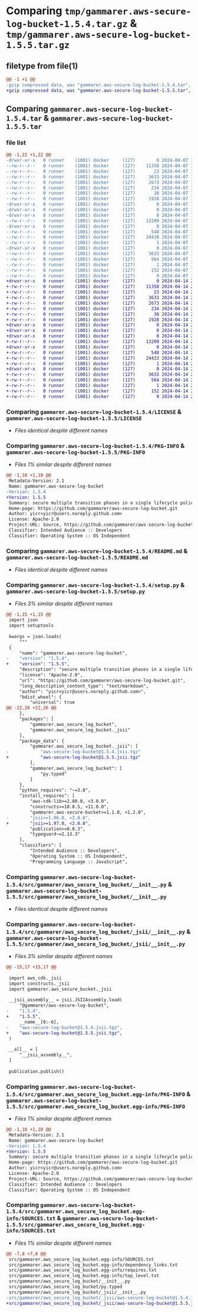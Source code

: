 # Comparing `tmp/gammarer.aws-secure-log-bucket-1.5.4.tar.gz` & `tmp/gammarer.aws-secure-log-bucket-1.5.5.tar.gz`

## filetype from file(1)

```diff
@@ -1 +1 @@
-gzip compressed data, was "gammarer.aws-secure-log-bucket-1.5.4.tar", last modified: Sun Apr  7 18:22:24 2024, max compression
+gzip compressed data, was "gammarer.aws-secure-log-bucket-1.5.5.tar", last modified: Sun Apr 14 23:00:18 2024, max compression
```

## Comparing `gammarer.aws-secure-log-bucket-1.5.4.tar` & `gammarer.aws-secure-log-bucket-1.5.5.tar`

### file list

```diff
@@ -1,22 +1,22 @@
-drwxr-xr-x   0 runner    (1001) docker     (127)        0 2024-04-07 18:22:24.092228 gammarer.aws-secure-log-bucket-1.5.4/
--rw-r--r--   0 runner    (1001) docker     (127)    11358 2024-04-07 18:22:09.000000 gammarer.aws-secure-log-bucket-1.5.4/LICENSE
--rw-r--r--   0 runner    (1001) docker     (127)       23 2024-04-07 18:22:09.000000 gammarer.aws-secure-log-bucket-1.5.4/MANIFEST.in
--rw-r--r--   0 runner    (1001) docker     (127)     3633 2024-04-07 18:22:24.092228 gammarer.aws-secure-log-bucket-1.5.4/PKG-INFO
--rw-r--r--   0 runner    (1001) docker     (127)     2673 2024-04-07 18:22:09.000000 gammarer.aws-secure-log-bucket-1.5.4/README.md
--rw-r--r--   0 runner    (1001) docker     (127)      234 2024-04-07 18:22:09.000000 gammarer.aws-secure-log-bucket-1.5.4/pyproject.toml
--rw-r--r--   0 runner    (1001) docker     (127)       38 2024-04-07 18:22:24.092228 gammarer.aws-secure-log-bucket-1.5.4/setup.cfg
--rw-r--r--   0 runner    (1001) docker     (127)     1928 2024-04-07 18:22:09.000000 gammarer.aws-secure-log-bucket-1.5.4/setup.py
-drwxr-xr-x   0 runner    (1001) docker     (127)        0 2024-04-07 18:22:24.088228 gammarer.aws-secure-log-bucket-1.5.4/src/
-drwxr-xr-x   0 runner    (1001) docker     (127)        0 2024-04-07 18:22:24.088228 gammarer.aws-secure-log-bucket-1.5.4/src/gammarer/
-drwxr-xr-x   0 runner    (1001) docker     (127)        0 2024-04-07 18:22:24.092228 gammarer.aws-secure-log-bucket-1.5.4/src/gammarer/aws_secure_log_bucket/
--rw-r--r--   0 runner    (1001) docker     (127)    13209 2024-04-07 18:22:09.000000 gammarer.aws-secure-log-bucket-1.5.4/src/gammarer/aws_secure_log_bucket/__init__.py
-drwxr-xr-x   0 runner    (1001) docker     (127)        0 2024-04-07 18:22:24.092228 gammarer.aws-secure-log-bucket-1.5.4/src/gammarer/aws_secure_log_bucket/_jsii/
--rw-r--r--   0 runner    (1001) docker     (127)      548 2024-04-07 18:22:09.000000 gammarer.aws-secure-log-bucket-1.5.4/src/gammarer/aws_secure_log_bucket/_jsii/__init__.py
--rw-r--r--   0 runner    (1001) docker     (127)    24438 2024-04-07 18:22:09.000000 gammarer.aws-secure-log-bucket-1.5.4/src/gammarer/aws_secure_log_bucket/_jsii/aws-secure-log-bucket@1.5.4.jsii.tgz
--rw-r--r--   0 runner    (1001) docker     (127)        1 2024-04-07 18:22:09.000000 gammarer.aws-secure-log-bucket-1.5.4/src/gammarer/aws_secure_log_bucket/py.typed
-drwxr-xr-x   0 runner    (1001) docker     (127)        0 2024-04-07 18:22:24.092228 gammarer.aws-secure-log-bucket-1.5.4/src/gammarer.aws_secure_log_bucket.egg-info/
--rw-r--r--   0 runner    (1001) docker     (127)     3633 2024-04-07 18:22:24.000000 gammarer.aws-secure-log-bucket-1.5.4/src/gammarer.aws_secure_log_bucket.egg-info/PKG-INFO
--rw-r--r--   0 runner    (1001) docker     (127)      564 2024-04-07 18:22:24.000000 gammarer.aws-secure-log-bucket-1.5.4/src/gammarer.aws_secure_log_bucket.egg-info/SOURCES.txt
--rw-r--r--   0 runner    (1001) docker     (127)        1 2024-04-07 18:22:24.000000 gammarer.aws-secure-log-bucket-1.5.4/src/gammarer.aws_secure_log_bucket.egg-info/dependency_links.txt
--rw-r--r--   0 runner    (1001) docker     (127)      152 2024-04-07 18:22:24.000000 gammarer.aws-secure-log-bucket-1.5.4/src/gammarer.aws_secure_log_bucket.egg-info/requires.txt
--rw-r--r--   0 runner    (1001) docker     (127)        9 2024-04-07 18:22:24.000000 gammarer.aws-secure-log-bucket-1.5.4/src/gammarer.aws_secure_log_bucket.egg-info/top_level.txt
+drwxr-xr-x   0 runner    (1001) docker     (127)        0 2024-04-14 23:00:18.169587 gammarer.aws-secure-log-bucket-1.5.5/
+-rw-r--r--   0 runner    (1001) docker     (127)    11358 2024-04-14 23:00:06.000000 gammarer.aws-secure-log-bucket-1.5.5/LICENSE
+-rw-r--r--   0 runner    (1001) docker     (127)       23 2024-04-14 23:00:06.000000 gammarer.aws-secure-log-bucket-1.5.5/MANIFEST.in
+-rw-r--r--   0 runner    (1001) docker     (127)     3633 2024-04-14 23:00:18.169587 gammarer.aws-secure-log-bucket-1.5.5/PKG-INFO
+-rw-r--r--   0 runner    (1001) docker     (127)     2673 2024-04-14 23:00:06.000000 gammarer.aws-secure-log-bucket-1.5.5/README.md
+-rw-r--r--   0 runner    (1001) docker     (127)      234 2024-04-14 23:00:06.000000 gammarer.aws-secure-log-bucket-1.5.5/pyproject.toml
+-rw-r--r--   0 runner    (1001) docker     (127)       38 2024-04-14 23:00:18.169587 gammarer.aws-secure-log-bucket-1.5.5/setup.cfg
+-rw-r--r--   0 runner    (1001) docker     (127)     1928 2024-04-14 23:00:06.000000 gammarer.aws-secure-log-bucket-1.5.5/setup.py
+drwxr-xr-x   0 runner    (1001) docker     (127)        0 2024-04-14 23:00:18.165587 gammarer.aws-secure-log-bucket-1.5.5/src/
+drwxr-xr-x   0 runner    (1001) docker     (127)        0 2024-04-14 23:00:18.165587 gammarer.aws-secure-log-bucket-1.5.5/src/gammarer/
+drwxr-xr-x   0 runner    (1001) docker     (127)        0 2024-04-14 23:00:18.169587 gammarer.aws-secure-log-bucket-1.5.5/src/gammarer/aws_secure_log_bucket/
+-rw-r--r--   0 runner    (1001) docker     (127)    13209 2024-04-14 23:00:06.000000 gammarer.aws-secure-log-bucket-1.5.5/src/gammarer/aws_secure_log_bucket/__init__.py
+drwxr-xr-x   0 runner    (1001) docker     (127)        0 2024-04-14 23:00:18.169587 gammarer.aws-secure-log-bucket-1.5.5/src/gammarer/aws_secure_log_bucket/_jsii/
+-rw-r--r--   0 runner    (1001) docker     (127)      548 2024-04-14 23:00:06.000000 gammarer.aws-secure-log-bucket-1.5.5/src/gammarer/aws_secure_log_bucket/_jsii/__init__.py
+-rw-r--r--   0 runner    (1001) docker     (127)    24433 2024-04-14 23:00:06.000000 gammarer.aws-secure-log-bucket-1.5.5/src/gammarer/aws_secure_log_bucket/_jsii/aws-secure-log-bucket@1.5.5.jsii.tgz
+-rw-r--r--   0 runner    (1001) docker     (127)        1 2024-04-14 23:00:06.000000 gammarer.aws-secure-log-bucket-1.5.5/src/gammarer/aws_secure_log_bucket/py.typed
+drwxr-xr-x   0 runner    (1001) docker     (127)        0 2024-04-14 23:00:18.169587 gammarer.aws-secure-log-bucket-1.5.5/src/gammarer.aws_secure_log_bucket.egg-info/
+-rw-r--r--   0 runner    (1001) docker     (127)     3633 2024-04-14 23:00:18.000000 gammarer.aws-secure-log-bucket-1.5.5/src/gammarer.aws_secure_log_bucket.egg-info/PKG-INFO
+-rw-r--r--   0 runner    (1001) docker     (127)      564 2024-04-14 23:00:18.000000 gammarer.aws-secure-log-bucket-1.5.5/src/gammarer.aws_secure_log_bucket.egg-info/SOURCES.txt
+-rw-r--r--   0 runner    (1001) docker     (127)        1 2024-04-14 23:00:18.000000 gammarer.aws-secure-log-bucket-1.5.5/src/gammarer.aws_secure_log_bucket.egg-info/dependency_links.txt
+-rw-r--r--   0 runner    (1001) docker     (127)      152 2024-04-14 23:00:18.000000 gammarer.aws-secure-log-bucket-1.5.5/src/gammarer.aws_secure_log_bucket.egg-info/requires.txt
+-rw-r--r--   0 runner    (1001) docker     (127)        9 2024-04-14 23:00:18.000000 gammarer.aws-secure-log-bucket-1.5.5/src/gammarer.aws_secure_log_bucket.egg-info/top_level.txt
```

### Comparing `gammarer.aws-secure-log-bucket-1.5.4/LICENSE` & `gammarer.aws-secure-log-bucket-1.5.5/LICENSE`

 * *Files identical despite different names*

### Comparing `gammarer.aws-secure-log-bucket-1.5.4/PKG-INFO` & `gammarer.aws-secure-log-bucket-1.5.5/PKG-INFO`

 * *Files 1% similar despite different names*

```diff
@@ -1,10 +1,10 @@
 Metadata-Version: 2.1
 Name: gammarer.aws-secure-log-bucket
-Version: 1.5.4
+Version: 1.5.5
 Summary: secure multiple transition phases in a single lifecycle policy bucket.
 Home-page: https://github.com/gammarer/aws-secure-log-bucket.git
 Author: yicr<yicr@users.noreply.github.com>
 License: Apache-2.0
 Project-URL: Source, https://github.com/gammarer/aws-secure-log-bucket.git
 Classifier: Intended Audience :: Developers
 Classifier: Operating System :: OS Independent
```

### Comparing `gammarer.aws-secure-log-bucket-1.5.4/README.md` & `gammarer.aws-secure-log-bucket-1.5.5/README.md`

 * *Files identical despite different names*

### Comparing `gammarer.aws-secure-log-bucket-1.5.4/setup.py` & `gammarer.aws-secure-log-bucket-1.5.5/setup.py`

 * *Files 3% similar despite different names*

```diff
@@ -1,15 +1,15 @@
 import json
 import setuptools
 
 kwargs = json.loads(
     """
 {
     "name": "gammarer.aws-secure-log-bucket",
-    "version": "1.5.4",
+    "version": "1.5.5",
     "description": "secure multiple transition phases in a single lifecycle policy bucket.",
     "license": "Apache-2.0",
     "url": "https://github.com/gammarer/aws-secure-log-bucket.git",
     "long_description_content_type": "text/markdown",
     "author": "yicr<yicr@users.noreply.github.com>",
     "bdist_wheel": {
         "universal": true
@@ -22,26 +22,26 @@
     },
     "packages": [
         "gammarer.aws_secure_log_bucket",
         "gammarer.aws_secure_log_bucket._jsii"
     ],
     "package_data": {
         "gammarer.aws_secure_log_bucket._jsii": [
-            "aws-secure-log-bucket@1.5.4.jsii.tgz"
+            "aws-secure-log-bucket@1.5.5.jsii.tgz"
         ],
         "gammarer.aws_secure_log_bucket": [
             "py.typed"
         ]
     },
     "python_requires": "~=3.8",
     "install_requires": [
         "aws-cdk-lib>=2.80.0, <3.0.0",
         "constructs>=10.0.5, <11.0.0",
         "gammarer.aws-secure-bucket>=1.1.0, <1.2.0",
-        "jsii>=1.96.0, <2.0.0",
+        "jsii>=1.97.0, <2.0.0",
         "publication>=0.0.3",
         "typeguard~=2.13.3"
     ],
     "classifiers": [
         "Intended Audience :: Developers",
         "Operating System :: OS Independent",
         "Programming Language :: JavaScript",
```

### Comparing `gammarer.aws-secure-log-bucket-1.5.4/src/gammarer/aws_secure_log_bucket/__init__.py` & `gammarer.aws-secure-log-bucket-1.5.5/src/gammarer/aws_secure_log_bucket/__init__.py`

 * *Files identical despite different names*

### Comparing `gammarer.aws-secure-log-bucket-1.5.4/src/gammarer/aws_secure_log_bucket/_jsii/__init__.py` & `gammarer.aws-secure-log-bucket-1.5.5/src/gammarer/aws_secure_log_bucket/_jsii/__init__.py`

 * *Files 3% similar despite different names*

```diff
@@ -15,17 +15,17 @@
 
 import aws_cdk._jsii
 import constructs._jsii
 import gammarer.aws_secure_bucket._jsii
 
 __jsii_assembly__ = jsii.JSIIAssembly.load(
     "@gammarer/aws-secure-log-bucket",
-    "1.5.4",
+    "1.5.5",
     __name__[0:-6],
-    "aws-secure-log-bucket@1.5.4.jsii.tgz",
+    "aws-secure-log-bucket@1.5.5.jsii.tgz",
 )
 
 __all__ = [
     "__jsii_assembly__",
 ]
 
 publication.publish()
```

### Comparing `gammarer.aws-secure-log-bucket-1.5.4/src/gammarer.aws_secure_log_bucket.egg-info/PKG-INFO` & `gammarer.aws-secure-log-bucket-1.5.5/src/gammarer.aws_secure_log_bucket.egg-info/PKG-INFO`

 * *Files 1% similar despite different names*

```diff
@@ -1,10 +1,10 @@
 Metadata-Version: 2.1
 Name: gammarer.aws-secure-log-bucket
-Version: 1.5.4
+Version: 1.5.5
 Summary: secure multiple transition phases in a single lifecycle policy bucket.
 Home-page: https://github.com/gammarer/aws-secure-log-bucket.git
 Author: yicr<yicr@users.noreply.github.com>
 License: Apache-2.0
 Project-URL: Source, https://github.com/gammarer/aws-secure-log-bucket.git
 Classifier: Intended Audience :: Developers
 Classifier: Operating System :: OS Independent
```

### Comparing `gammarer.aws-secure-log-bucket-1.5.4/src/gammarer.aws_secure_log_bucket.egg-info/SOURCES.txt` & `gammarer.aws-secure-log-bucket-1.5.5/src/gammarer.aws_secure_log_bucket.egg-info/SOURCES.txt`

 * *Files 1% similar despite different names*

```diff
@@ -7,8 +7,8 @@
 src/gammarer.aws_secure_log_bucket.egg-info/SOURCES.txt
 src/gammarer.aws_secure_log_bucket.egg-info/dependency_links.txt
 src/gammarer.aws_secure_log_bucket.egg-info/requires.txt
 src/gammarer.aws_secure_log_bucket.egg-info/top_level.txt
 src/gammarer/aws_secure_log_bucket/__init__.py
 src/gammarer/aws_secure_log_bucket/py.typed
 src/gammarer/aws_secure_log_bucket/_jsii/__init__.py
-src/gammarer/aws_secure_log_bucket/_jsii/aws-secure-log-bucket@1.5.4.jsii.tgz
+src/gammarer/aws_secure_log_bucket/_jsii/aws-secure-log-bucket@1.5.5.jsii.tgz
```

